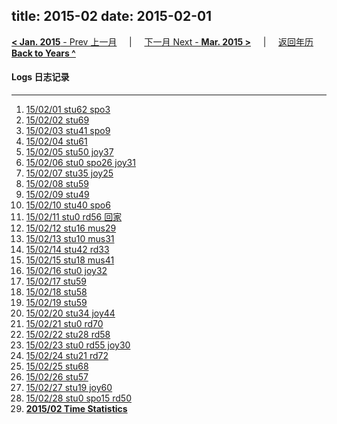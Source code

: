 title: 2015-02
date: 2015-02-01
---
[**< Jan. 2015** - Prev 上一月](/lifelogs/2015/01/index.html) &nbsp; &nbsp; | &nbsp; &nbsp; [下一月 Next - **Mar. 2015 >**](/lifelogs/2015/03/index.html) &nbsp; &nbsp; |  &nbsp; &nbsp; [返回年历 **Back to Years ^**](/lifelogs/index.html)
<br/>
#### Logs 日志记录
---
1. [15/02/01 stu62 spo3](/lifelogs/2015/02/d01.html)
2. [15/02/02 stu69](/lifelogs/2015/02/d02.html)
3. [15/02/03 stu41 spo9](/lifelogs/2015/02/d03.html)
4. [15/02/04 stu61](/lifelogs/2015/02/d04.html)
5. [15/02/05 stu50 joy37](/lifelogs/2015/02/d05.html)
6. [15/02/06 stu0 spo26 joy31](/lifelogs/2015/02/d06.html)
7. [15/02/07 stu35 joy25](/lifelogs/2015/02/d07.html)
8. [15/02/08 stu59](/lifelogs/2015/02/d08.html)
9. [15/02/09 stu49](/lifelogs/2015/02/d09.html)
10. [15/02/10 stu40 spo6](/lifelogs/2015/02/d10.html)
11. [15/02/11 stu0 rd56 回家](/lifelogs/2015/02/d11.html)
12. [15/02/12 stu16 mus29](/lifelogs/2015/02/d12.html)
13. [15/02/13 stu10 mus31](/lifelogs/2015/02/d13.html)
14. [15/02/14 stu42 rd33](/lifelogs/2015/02/d14.html)
15. [15/02/15 stu18 mus41](/lifelogs/2015/02/d15.html)
16. [15/02/16 stu0 joy32](/lifelogs/2015/02/d16.html)
17. [15/02/17 stu59](/lifelogs/2015/02/d17.html)
18. [15/02/18 stu58](/lifelogs/2015/02/d18.html)
19. [15/02/19 stu59](/lifelogs/2015/02/d19.html)
20. [15/02/20 stu34 joy44](/lifelogs/2015/02/d20.html)
21. [15/02/21 stu0 rd70](/lifelogs/2015/02/d21.html)
22. [15/02/22 stu28 rd58](/lifelogs/2015/02/d22.html)
23. [15/02/23 stu0 rd55 joy30](/lifelogs/2015/02/d23.html)
24. [15/02/24 stu21 rd72](/lifelogs/2015/02/d24.html)
25. [15/02/25 stu68](/lifelogs/2015/02/d25.html)
26. [15/02/26 stu57](/lifelogs/2015/02/d26.html)
27. [15/02/27 stu19 joy60](/lifelogs/2015/02/d27.html)
28. [15/02/28 stu0 spo15 rd50](/lifelogs/2015/02/d28.html)
29. **[2015/02 Time Statistics](/lifelogs/2015/02/time_stat.html)**